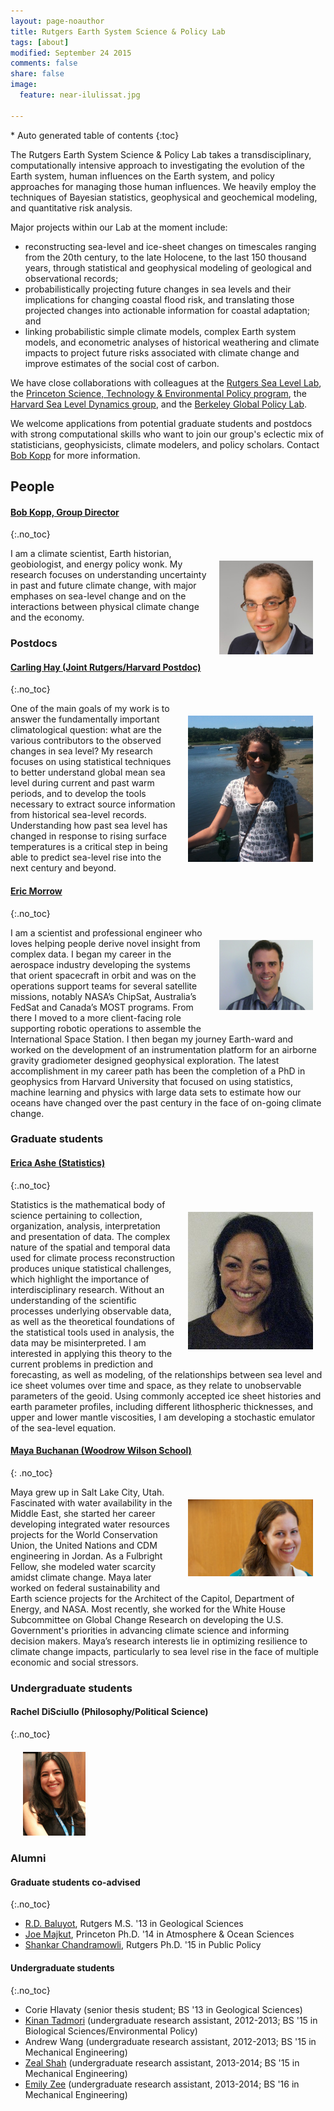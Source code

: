 ```yaml
---
layout: page-noauthor
title: Rutgers Earth System Science & Policy Lab
tags: [about]
modified: September 24 2015
comments: false
share: false
image:
  feature: near-ilulissat.jpg

---
```


<section id="table-of-contents" class="toc">
<div id="drawer" markdown="1">
*  Auto generated table of contents
{:toc}
</div>
</section><!-- /#table-of-contents -->

The Rutgers Earth System Science & Policy Lab takes a transdisciplinary, computationally intensive approach to investigating the evolution of the Earth system, human influences on the Earth system, and policy approaches for managing those human influences. We heavily employ the techniques of Bayesian statistics, geophysical and geochemical modeling, and quantitative risk analysis. 

Major projects within our Lab at the moment include:

* reconstructing sea-level and ice-sheet changes on timescales ranging from the 20th century, to the late Holocene, to the last 150 thousand years, through statistical and geophysical modeling of geological and observational records;
* probabilistically projecting future changes in sea levels and their implications for changing coastal flood risk, and translating those projected changes into actionable information for coastal adaptation; and
* linking probabilistic simple climate models, complex Earth system models, and econometric analyses of historical weathering and climate impacts to project future risks associated with climate change and improve estimates of the social cost of carbon.

We have close collaborations with colleagues at the [Rutgers Sea Level Lab](http://sealevel.marine.rutgers.edu), the [Princeton Science, Technology & Environmental Policy program](https://www.princeton.edu/step/), the [Harvard Sea Level Dynamics group](http://isites.harvard.edu/icb/icb.do?keyword=k92805),  and the [Berkeley Global Policy Lab](http://www.solomonhsiang.com/lab).

We welcome applications from potential graduate students and postdocs with strong computational skills who want to join our group's eclectic mix of statisticians, geophysicists, climate modelers, and policy scholars. Contact [Bob Kopp](../contact/) for more information.

## People

#### [Bob Kopp, Group Director](/)
{:.no_toc}

<div>
<a href="/"><div style="float: right; margin: 20px; max-width: 150px"><img src="portraits/bobkopp.jpg"></div></a>

 I am a climate scientist, Earth historian, geobiologist, and energy policy wonk. My research focuses on understanding uncertainty in past and future climate change, with major emphases on sea-level
change and on the interactions between physical climate change and the economy.
</div>

### Postdocs

#### [Carling Hay (Joint Rutgers/Harvard Postdoc)](https://www.linkedin.com/profile/view?id=285982903)
{:.no_toc} 

<div>
<a href="https://www.linkedin.com/profile/view?id=285982903"><div style="float: right; margin: 20px; max-width: 200px"><img src="portraits/carlinghay.jpg"></div></a>
One of the main goals of my work is to answer the fundamentally important climatological question:  what are the various contributors to the observed changes in sea level?  My research focuses on using statistical techniques to better understand global mean sea level during current and past warm periods, and to develop the tools necessary to extract source information from historical sea-level records.  Understanding how past sea level has changed in response to rising surface temperatures is a critical step in being able to predict sea-level rise into the next century and beyond.
</div>

#### [Eric Morrow](https://www.linkedin.com/profile/view?id=88942342)
{:.no_toc}

<div>
<a href="https://www.linkedin.com/profile/view?id=88942342"><div style="float:right; margin: 20px; max-width: 150px"><img src="portraits/ericmorrow.jpg"></div></a>
I am a scientist and professional engineer who loves helping people derive novel insight from complex data. I began my career in the aerospace industry developing the systems that orient spacecraft in orbit and was on the operations support teams for several satellite missions, notably NASA’s ChipSat, Australia’s FedSat and Canada’s MOST programs. From there I moved to a more client-facing role supporting robotic operations to assemble the International Space Station. I then began my journey Earth-ward and worked on the development of an instrumentation platform for an airborne gravity gradiometer designed geophysical exploration. The latest accomplishment in my career path has been the completion of a PhD in geophysics from Harvard University that focused on using statistics, machine learning and physics with large data sets to estimate how our oceans have changed over the past century in the face of on-going climate change.
</div>

### Graduate students

#### [Erica Ashe  (Statistics)](https://www.linkedin.com/profile/view?id=10136757)
{:.no_toc}

<div>
<a href="https://www.linkedin.com/profile/view?id=10136757"><div style="float: right; margin: 20px; max-width: 200px"><img src="portraits/ericaashe.jpg"></div></a>
Statistics is the mathematical body of science pertaining to collection, organization, analysis, interpretation and presentation of data.  The complex nature of the spatial and temporal data used for
climate process reconstruction produces unique statistical challenges, which highlight the importance of interdisciplinary research.  Without an understanding of the scientific processes underlying
observable data, as well as the theoretical foundations of the statistical tools used in analysis, the data may be misinterpreted.  I am interested in applying this theory to the current problems in
prediction and forecasting, as well as modeling, of the relationships between sea level and ice sheet volumes over time and space, as they relate to unobservable parameters of the geoid.  Using
commonly accepted ice sheet histories and earth parameter profiles, including different lithospheric thicknesses, and upper and lower mantle viscosities, I am developing a stochastic emulator of the
sea-level equation.
</div>

#### [Maya Buchanan (Woodrow Wilson School)](https://www.linkedin.com/profile/view?id=22120048) 
{: .no_toc}

<div>
<a href="https://www.linkedin.com/profile/view?id=22120048"><div style="float: right; margin: 20px; max-width: 200px"><img src="portraits/mayabuchanan.jpg"></div></a>
Maya grew up in Salt Lake City, Utah. Fascinated with water availability in the Middle East, she started her career developing integrated water resources projects for the World Conservation Union, the
United Nations and CDM engineering in Jordan. As a Fulbright Fellow, she modeled water scarcity amidst climate change. Maya later worked on federal sustainability and Earth science projects for the
Architect of the Capitol, Department of Energy, and NASA. Most recently, she worked for the White House Subcommittee on Global Change Research on developing the U.S. Government's priorities in
advancing climate science and informing decision makers. Maya’s research interests lie in optimizing resilience to climate change impacts, particularly to sea level rise in the face of multiple
economic and social stressors.
</div>

### Undergraduate students

#### Rachel DiSciullo (Philosophy/Political Science)
{:.no_toc}

<div>
<a href="https://www.linkedin.com/pub/rachel-k-disciullo/8a/931/431"><div style="margin: 20px; max-width: 100px"><img src="portraits/racheldisciullo.jpg"></div></a></div>

### Alumni

#### Graduate students co-advised
{:.no_toc}

* [R.D. Baluyot](https://www.linkedin.com/pub/ronidell-baluyot/72/2b5/359), Rutgers M.S. '13 in Geological Sciences
* [Joe Majkut](https://www.linkedin.com/pub/joseph-majkut/4b/485/683), Princeton  Ph.D. '14 in Atmosphere & Ocean Sciences
* [Shankar Chandramowli](https://www.linkedin.com/pub/shankar-chandramowli/10/4a9/78), Rutgers Ph.D. '15 in Public Policy


#### Undergraduate students
{:.no_toc}

* Corie Hlavaty (senior thesis student; BS '13 in Geological Sciences)
* [Kinan Tadmori](https://www.linkedin.com/pub/kinan-tadmori/b0/42a/212) (undergraduate research assistant, 2012-2013; BS '15 in Biological Sciences/Environmental Policy)
* Andrew Wang (undergraduate research assistant, 2012-2013; BS '15 in Mechanical Engineering)
* [Zeal Shah](https://www.linkedin.com/pub/zeal-shah/a3/902/353) (undergraduate research assistant, 2013-2014; BS '15 in Mechanical Engineering)
* [Emily Zee](https://www.linkedin.com/pub/emily-zee/89/19a/56) (undergraduate research assistant, 2013-2014; BS '16 in Mechanical Engineering)

